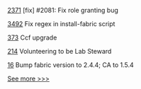 
[2371](https://github.com/hyperledger/iroha/pull/2371) [fix] #2081: Fix role granting bug

[3492](https://github.com/hyperledger/fabric/pull/3492) Fix regex in install-fabric script

[373](https://github.com/hyperledger-labs/private-data-objects/pull/373) Ccf upgrade

[214](https://github.com/hyperledger-labs/hyperledger-labs.github.io/pull/214) Volunteering to be Lab Steward

[16](https://github.com/hyperledger-labs/fabric-operator/pull/16) Bump fabric version to 2.4.4; CA to 1.5.4


[See more >>>](https://start-here.hyperledger.org/pull-requests)
